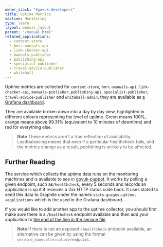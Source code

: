 ```yaml
---
owner_slack: "#govuk-developers"
title: Uptime Metrics
section: Monitoring
type: learn
layout: manual_layout
parent: "/manual.html"
related_applications:
  - content-store
  - hmrc-manuals-api
  - link-checker-api
  - manuals-publisher
  - publishing-api
  - specialist-publisher
  - travel-advice-publisher
  - whitehall
---
```


Uptime metrics are collected for `content-store`, `hmrc-manuals-api`,
`link-checker-api`, `manuals-publisher`, `publishing-api`, `specialist-publisher`,
`travel-advice-publisher` and `whitehall-admin`, they are available as
[a Grafana dashboard][grafana-dashboard].

They are available broken down into a day by day view, highlighted in different
colours representing the level of uptime. Green means 100%, orange means above
99.31% (equivalent to 10 minutes of downtime) and red for everything else.

>**Note** These metrics aren't a true reflection of availability. Loadbalancing means that
>even if a particular healthcheck fails, and the metrics change as a result, publishing is
>unlikely to be affected.

## Further Reading

The service which collects the uptime data runs on the monitoring machines and
is available to see in [govuk-puppet][uptime-collector-pr]. It works by polling
a given endpoint, such as`/healthcheck`, every 5 seconds and records an application
is up if it receives a 2xx HTTP status code back. It uses statsd to send this data to Graphite under
the names `stats.guages.uptime.<application>` which is the used in the Grafana
dashboard.

If you would like to add another app to the uptime collector, you should first
make sure there is a `/healthcheck` endpoint available and then add your
application to [the end of the line in the service file][uptime-service-file].

>**Note** If there is not an exposed `/healthcheck` endpoint available, an alternative
>can be given by using the format `service_name:alternative/endpoint`.

[grafana-dashboard]: https://grafana.publishing.service.gov.uk/dashboard/file/application_uptime.json
[uptime-collector-pr]: https://github.com/alphagov/govuk-puppet/pull/6353/files#diff-ba6dc00b5f1aecfcf2fed71882089844
[uptime-service-file]: https://github.com/alphagov/govuk-puppet/pull/6353/files#diff-3c14b0dbebef6ce25a9e337b66b257fdR9
